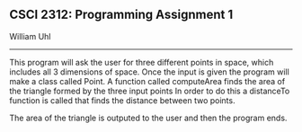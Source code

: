 ## CSCI 2312: Programming Assignment 1

William Uhl

* * *

This program will ask the user for three different points in space, which includes all 3 dimensions of space.
Once the input is given the program will make a class called Point.
A function called computeArea finds the area of the triangle formed by the three input points
In order to do this a distanceTo function is called that finds the distance between two points.

The area of the triangle is outputed to the user and then the program ends.  
